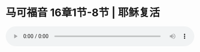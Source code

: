 # 马可福音 16章1节-8节 | 耶稣复活

<audio style="width: 100%;" preload="false" controls controlslist="nodownload"><source src="https://cdn.simai.ml/audio/mp3/2019/191027_004.mp3" type="audio/mpeg">Your browser does not support the audio element.</audio>